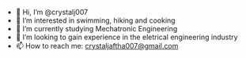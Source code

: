- 👋 Hi, I’m @crystalj007
- 👀 I’m interested in swimming, hiking and cooking
- 🌱 I’m currently studying Mechatronic Engineering
- 💞️ I’m looking to gain experience in the eletrical engineering industry
- 📫 How to reach me: crystaljaftha007@gmail.com

<!---
crystalj007/crystalj007 is a ✨ special ✨ repository because its `README.md` (this file) appears on your GitHub profile.
You can click the Preview link to take a look at your changes.
--->
